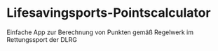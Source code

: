 # Lifesavingsports-Pointscalculator
Einfache App zur Berechnung von Punkten gemäß Regelwerk im Rettungssport der DLRG
